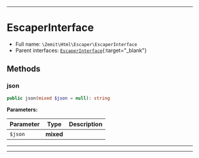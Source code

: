 ***

# EscaperInterface





* Full name: `\Zemit\Html\Escaper\EscaperInterface`
* Parent interfaces: [`EscaperInterface`](https://docs.phalcon.io/latest/api/){:target="_blank"}


## Methods


### json



```php
public json(mixed $json = null): string
```








**Parameters:**

| Parameter | Type | Description |
|-----------|------|-------------|
| `$json` | **mixed** |  |





***


***
